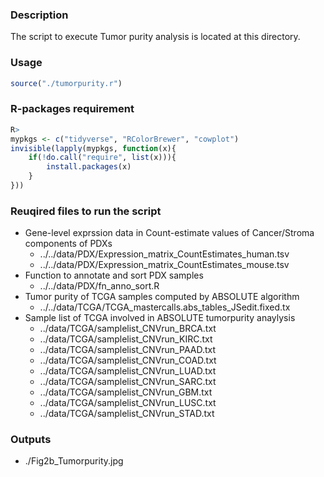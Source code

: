 ### Description
The script to execute Tumor purity analysis is located at this directory.

### Usage
```R
source("./tumorpurity.r")
```

### R-packages requirement
```R
R>
mypkgs <- c("tidyverse", "RColorBrewer", "cowplot")
invisible(lapply(mypkgs, function(x){
    if(!do.call("require", list(x))){
        install.packages(x)
    }
}))
```

### Reuqired files to run the script
- Gene-level exprssion data in Count-estimate values of Cancer/Stroma components of PDXs 
  - ../../data/PDX/Expression_matrix_CountEstimates_human.tsv
  - ../../data/PDX/Expression_matrix_CountEstimates_mouse.tsv
- Function to annotate and sort PDX samples
  - ../../data/PDX/fn_anno_sort.R
- Tumor purity of TCGA samples computed by ABSOLUTE algorithm 
  - ../../data/TCGA/TCGA_mastercalls.abs_tables_JSedit.fixed.tx
- Sample list of TCGA involved in ABSOLUTE tumorpurity anaylysis
  - ../data/TCGA/samplelist_CNVrun_BRCA.txt
  - ../data/TCGA/samplelist_CNVrun_KIRC.txt
  - ../data/TCGA/samplelist_CNVrun_PAAD.txt
  - ../data/TCGA/samplelist_CNVrun_COAD.txt
  - ../data/TCGA/samplelist_CNVrun_LUAD.txt
  - ../data/TCGA/samplelist_CNVrun_SARC.txt
  - ../data/TCGA/samplelist_CNVrun_GBM.txt
  - ../data/TCGA/samplelist_CNVrun_LUSC.txt
  - ../data/TCGA/samplelist_CNVrun_STAD.txt
  
### Outputs
- ./Fig2b_Tumorpurity.jpg